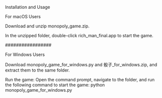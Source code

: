 Installation and Usage

For macOS Users

Download and unzip monopoly_game.zip.

In the unzipped folder, double-click rich_man_final.app to start the game.

#################

For Windows Users

Download monopoly_game_for_windows.py and 骰子_for_windows.zip, and extract them to the same folder.

Run the game:
Open the command prompt, navigate to the folder, and run the following command to start the game:
python monopoly_game_for_windows.py
